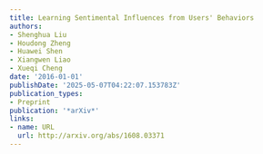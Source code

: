 ```yaml
---
title: Learning Sentimental Influences from Users' Behaviors
authors:
- Shenghua Liu
- Houdong Zheng
- Huawei Shen
- Xiangwen Liao
- Xueqi Cheng
date: '2016-01-01'
publishDate: '2025-05-07T04:22:07.153783Z'
publication_types:
- Preprint
publication: '*arXiv*'
links:
- name: URL
  url: http://arxiv.org/abs/1608.03371
---
```

